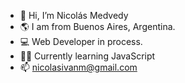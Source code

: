 - 👋 Hi, I’m Nicolás Medvedy
- 🌎 I am from Buenos Aires, Argentina.
- 💻 Web Developer in process. 
- 🏋️‍♀️ Currently learning JavaScript
- 📫 nicolasivanm@gmail.com

<!---
nmedvedy/nmedvedy is a ✨ special ✨ repository because its `README.md` (this file) appears on your GitHub profile.
You can click the Preview link to take a look at your changes.
--->
